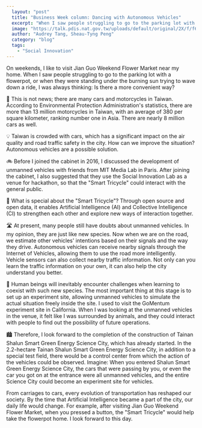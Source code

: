```yaml
---
  layout: "post"
  title: "Business Week column: Dancing with Autonomous Vehicles"
  excerpt: "When I saw people struggling to go to the parking lot with a pot, or when they were parked with a big sun, I was always thinking: Is there any more convenient possibility?"
  image: "https://talk.pdis.nat.gov.tw/uploads/default/original/2X/f/f6d7a369567dd01fa82c40d4de1b219b8d0b0c43.jpg"
  author: "Audrey Tang, Sheau-Tyng Peng"
  category: "blog"
  tags: 
    - "Social Innovation"
---
```



On weekends, I like to visit Jian Guo Weekend Flower Market near my home. When I saw people struggling to go to the parking lot with a flowerpot, or when they were standing under the burning sun trying to wave down a ride, I was always thinking: Is there a more convenient way?

🚦 This is not news; there are many cars and motorcycles in Taiwan. According to Environmental Protection Administration's statistics, there are more than 13 million motorcycles in Taiwan, with an average of 380 per square kilometer, ranking number one in Asia. There are nearly 8 million cars as well.

💡 Taiwan is crowded with cars, which has a significant impact on the air quality and road traffic safety in the city. How can we improve the situation? Autonomous vehicles are a possible solution.

🚲 Before I joined the cabinet in 2016, I discussed the development of unmanned vehicles with friends from MIT Media Lab in Paris. After joining the cabinet, I also suggested that they use the Social Innovation Lab as a venue for hackathon, so that the "Smart Tricycle" could interact with the general public. 

🚸 What is special about the "Smart Tricycle"? Through open source and open data, it enables Artificial Intelligence (AI) and Collective Intelligence (CI) to strengthen each other and explore new ways of interaction together.

🛣 At present, many people still have doubts about unmanned vehicles. In my opinion, they are just like new species. Now when we are on the road, we estimate other vehicles' intentions based on their signals and the way they drive. Autonomous vehicles can receive nearby signals through the Internet of Vehicles, allowing them to use the road more intelligently. Vehicle sensors can also collect nearby traffic information. Not only can you learn the traffic information on your own, it can also help the city understand you better.

🐎 Human beings will inevitably encounter challenges when learning to coexist with such new species. The most important thing at this stage is to set up an experiment site, allowing unmanned vehicles to simulate the actual situation freely inside the site. I used to visit the GoMentum experiment site in California. When I was looking at the unmanned vehicles in the venue, it felt like I was surrounded by animals, and they could interact with people to find out the possibility of future operations.

🏙 Therefore, I look forward to the completion of the construction of Tainan Shalun Smart Green Energy Science City, which has already started. In the 2.2-hectare Tainan Shalun Smart Green Energy Science City, in addition to a special test field, there would be a control center from which the action of the vehicles could be observed. Imagine: When you entered Shalun Smart Green Energy Science City, the cars that were passing by you, or even the car you got on at the entrance were all unmanned vehicles, and the entire Science City could become an experiment site for vehicles.

From carriages to cars, every evolution of transportation has reshaped our society. By the time that Artificial Intelligence became a part of the city, our daily life would change. For example, after visiting Jian Guo Weekend Flower Market, when you pressed a button, the "Smart Tricycle" would help take the flowerpot home. I look forward to this day.
